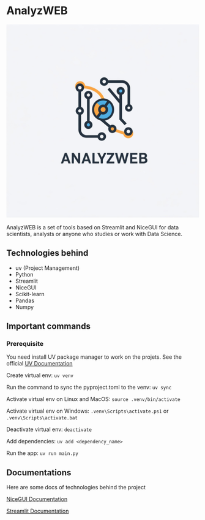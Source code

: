 # AnalyzWEB

![](/assets/Analyzweb-logo.jpeg)

AnalyzWEB is a set of tools based on Streamlit and NiceGUI for data scientists, analysts or anyone who studies or work with Data Science.

## Technologies behind

- uv (Project Management)
- Python
- Streamlit
- NiceGUI
- Scikit-learn
- Pandas
- Numpy

## Important commands

### Prerequisite

You need install UV package manager to work on the projets.
See the official [UV Documentation](https://docs.astral.sh/uv/getting-started/)

Create virtual env: `uv venv`

Run the command to sync the pyproject.toml to the venv: `uv sync`

Activate virtual env on Linux and MacOS: `source .venv/bin/activate`

Activate virtual env on Windows: `.venv\Scripts\activate.ps1` or `.venv\Scripts\activate.bat`

Deactivate virtual env: `deactivate`

Add dependencies: `uv add <dependency_name>`

Run the app: `uv run main.py`

## Documentations

Here are some docs of technologies behind the project

[NiceGUI Documentation](https://nicegui.io/)

[Streamlit Documentation](https://docs.streamlit.io/get-started/installation/command-line#install-streamlit-in-your-environment)
